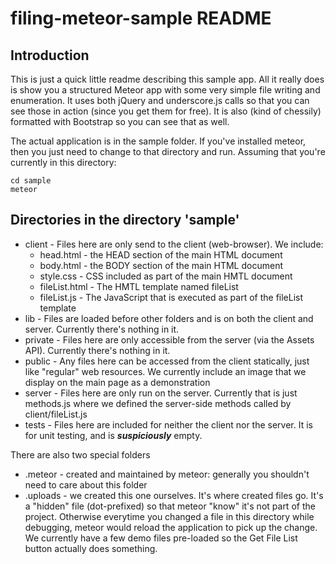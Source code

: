 filing-meteor-sample README
=================================

Introduction
----------------

This is just a quick little readme describing this sample app. All it really
does is show you a structured Meteor app with some very simple file writing
and enumeration. It uses both jQuery and underscore.js calls so that you can
see those in action (since you get them for free). It is also (kind of
chessily) formatted with Bootstrap so you can see that as well.

The actual application is in the sample folder. If you've installed meteor,
then you just need to change to that directory and run. Assuming that you're
currently in this directory:

    cd sample
    meteor
    
Directories in the directory 'sample'
-------------------------------------

 * client - Files here are only send to the client (web-browser). We include:
    - head.html - the HEAD section of the main HTML document
    - body.html - the BODY section of the main HTML document
    - style.css - CSS included as part of the main HMTL document
    - fileList.html - The HMTL template named fileList
    - fileList.js - The JavaScript that is executed as part of the fileList template
 * lib - Files are loaded before other folders and is on both the client and
   server. Currently there's nothing in it.
 * private - Files here are only accessible from the server (via the Assets
   API). Currently there's nothing in it.
 * public - Any files here can be accessed from the client statically, just like
   "regular" web resources. We currently include an image that we display on the
   main page as a demonstration
 * server - Files here are only run on the server. Currently that is just
   methods.js where we defined the server-side methods called by client/fileList.js
 * tests - Files here are included for neither the client nor the server. It is
   for unit testing, and is ***suspiciously*** empty.

There are also two special folders

 * .meteor - created and maintained by meteor: generally you shouldn't need
   to care about this folder
 * .uploads - we created this one ourselves. It's where created files go. It's
   a "hidden" file (dot-prefixed) so that meteor "know" it's not part of the
   project. Otherwise everytime you changed a file in this directory while
   debugging, meteor would reload the application to pick up the change.
   We currently have a few demo files pre-loaded so the Get File List button
   actually does something.
